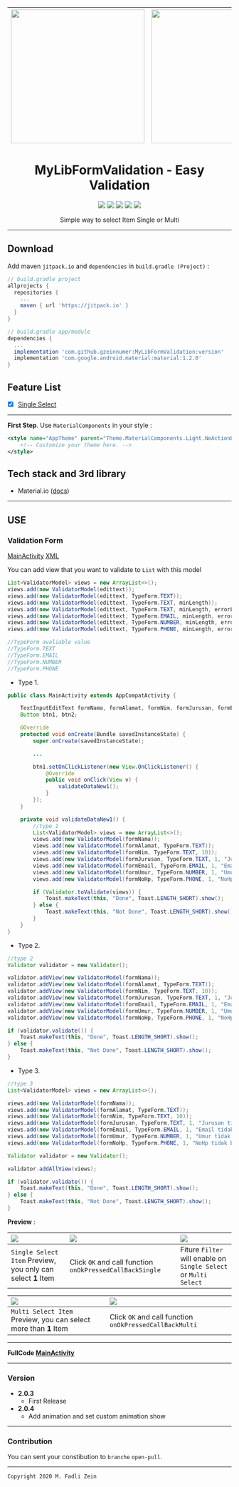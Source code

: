 | <img src="https://github.com/gzeinnumer/MyLibDialogSearchView/blob/master/preview/MyLibDialogSearchView_2.jpg" width="300"/> | <img src="https://github.com/gzeinnumer/MyLibDialogSearchView/blob/master/preview/MyLibDialogSearchView_5.jpg" width="300"/> | <img src="https://github.com/gzeinnumer/MyLibDialogSearchView/blob/master/preview/MyLibDialogSearchView_6.jpg" width="300"/> |
|:-----------------------------------------------------------------------------------------------------------------------------|:-----------------------------------------------------------------------------------------------------------------------------|:-----------------------------------------------------------------------------------------------------------------------------|

<h1 align="center">
  MyLibFormValidation - Easy Validation
</h1>

<div align="center">
    <a><img src="https://img.shields.io/badge/Version-1.0.0-brightgreen.svg?style=flat"></a>
    <a><img src="https://img.shields.io/badge/ID-gzeinnumer-blue.svg?style=flat"></a>
    <a><img src="https://img.shields.io/badge/Java-Suport-green?logo=java&style=flat"></a>
    <a><img src="https://img.shields.io/badge/Koltin-Suport-green?logo=kotlin&style=flat"></a>
    <a href="https://github.com/gzeinnumer"><img src="https://img.shields.io/github/followers/gzeinnumer?label=follow&style=social"></a>
    <br>
    <p>Simple way to select Item Single or Multi</p>
</div>

---

## Download
Add maven `jitpack.io` and `dependencies` in `build.gradle (Project)` :
```gradle
// build.gradle project
allprojects {
  repositories {
    ...
    maven { url 'https://jitpack.io' }
  }
}

// build.gradle app/module
dependencies {
  ...
  implementation 'com.github.gzeinnumer:MyLibFormValidation:version'
  implementation 'com.google.android.material:material:1.2.0'
}
```

## Feature List
- [x] [Single Select](#searchviewdialog)

---

**First Step**. Use `MaterialComponents` in your style :

```xml
<style name="AppTheme" parent="Theme.MaterialComponents.Light.NoActionBar">
    <!-- Customize your theme here. -->
</style>
```

## Tech stack and 3rd library
- Material.io ([docs](https://material.io/develop/android/docs/getting-started))

---

## USE

### Validation Form
[MainActivity](https://github.com/gzeinnumer/MyLibFormValidation/blob/master/app/src/main/java/com/gzeinnumer/mylibformvalidation/MainActivity.java)
[XML](https://github.com/gzeinnumer/MyLibFormValidation/blob/master/app/src/main/java/com/gzeinnumer/mylibformvalidation/MainActivity.java)

You can add view that you want to validate to `List` with this model
```java
List<ValidatorModel> views = new ArrayList<>();
views.add(new ValidatorModel(edittext));
views.add(new ValidatorModel(edittext, TypeForm.TEXT));
views.add(new ValidatorModel(edittext, TypeForm.TEXT, minLength));
views.add(new ValidatorModel(edittext, TypeForm.TEXT, minLength, errorLength));
views.add(new ValidatorModel(edittext, TypeForm.EMAIL, minLength, errorLength, errorFormat));
views.add(new ValidatorModel(edittext, TypeForm.NUMBER, minLength, errorLength, errorFormat));
views.add(new ValidatorModel(edittext, TypeForm.PHONE, minLength, errorLength, errorFormat));

//TypeForm avaliable value
//TypeForm.TEXT
//TypeForm.EMAIL
//TypeForm.NUMBER
//TypeForm.PHONE
```

- Type 1.
```java
public class MainActivity extends AppCompatActivity {

    TextInputEditText formNama, formAlamat, formNim, formJurusan, formEmail, formUmur, formNoHp;
    Button btn1, btn2;

    @Override
    protected void onCreate(Bundle savedInstanceState) {
        super.onCreate(savedInstanceState);

        ...

        btn1.setOnClickListener(new View.OnClickListener() {
            @Override
            public void onClick(View v) {
                validateDataNew1();
            }
        });
    }

    private void validateDataNew1() {
        //type 1
        List<ValidatorModel> views = new ArrayList<>();
        views.add(new ValidatorModel(formNama));
        views.add(new ValidatorModel(formAlamat, TypeForm.TEXT));
        views.add(new ValidatorModel(formNim, TypeForm.TEXT, 10));
        views.add(new ValidatorModel(formJurusan, TypeForm.TEXT, 1, "Jurusan tidak boleh kosong"));
        views.add(new ValidatorModel(formEmail, TypeForm.EMAIL, 1, "Email tidak boleh kosong", "Format email salah"));
        views.add(new ValidatorModel(formUmur, TypeForm.NUMBER, 1, "Umur tidak boleh kosong", "Format number salah"));
        views.add(new ValidatorModel(formNoHp, TypeForm.PHONE, 1, "NoHp tidak boleh kosong", "Format NoHp salah"));

        if (Validator.toValidate(views)) {
            Toast.makeText(this, "Done", Toast.LENGTH_SHORT).show();
        } else {
            Toast.makeText(this, "Not Done", Toast.LENGTH_SHORT).show();
        }
    }
}
```

- Type 2.
```java
//type 2
Validator validator = new Validator();

validator.addView(new ValidatorModel(formNama));
validator.addView(new ValidatorModel(formAlamat, TypeForm.TEXT));
validator.addView(new ValidatorModel(formNim, TypeForm.TEXT, 10));
validator.addView(new ValidatorModel(formJurusan, TypeForm.TEXT, 1, "Jurusan tidak boleh kosong"));
validator.addView(new ValidatorModel(formEmail, TypeForm.EMAIL, 1, "Email tidak boleh kosong", "Format email salah"));
validator.addView(new ValidatorModel(formUmur, TypeForm.NUMBER, 1, "Umur tidak boleh kosong", "Format number salah"));
validator.addView(new ValidatorModel(formNoHp, TypeForm.PHONE, 1, "NoHp tidak boleh kosong", "Format NoHp salah"));

if (validator.validate()) {
    Toast.makeText(this, "Done", Toast.LENGTH_SHORT).show();
} else {
    Toast.makeText(this, "Not Done", Toast.LENGTH_SHORT).show();
}
```

- Type 3.
```java
//type 3
List<ValidatorModel> views = new ArrayList<>();

views.add(new ValidatorModel(formNama));
views.add(new ValidatorModel(formAlamat, TypeForm.TEXT));
views.add(new ValidatorModel(formNim, TypeForm.TEXT, 10));
views.add(new ValidatorModel(formJurusan, TypeForm.TEXT, 1, "Jurusan tidak boleh kosong"));
views.add(new ValidatorModel(formEmail, TypeForm.EMAIL, 1, "Email tidak boleh kosong", "Format email salah"));
views.add(new ValidatorModel(formUmur, TypeForm.NUMBER, 1, "Umur tidak boleh kosong", "Format number salah"));
views.add(new ValidatorModel(formNoHp, TypeForm.PHONE, 1, "NoHp tidak boleh kosong", "Format NoHp salah"));

Validator validator = new Validator();

validator.addAllView(views);

if (validator.validate()) {
    Toast.makeText(this, "Done", Toast.LENGTH_SHORT).show();
} else {
    Toast.makeText(this, "Not Done", Toast.LENGTH_SHORT).show();
}
```

**Preview** :

| <img src="https://github.com/gzeinnumer/MyLibDialogSearchView/blob/master/preview/MyLibDialogSearchView_2.jpg"/> | <img src="https://github.com/gzeinnumer/MyLibDialogSearchView/blob/master/preview/MyLibDialogSearchView_4.jpg"/> | <img src="https://github.com/gzeinnumer/MyLibDialogSearchView/blob/master/preview/MyLibDialogSearchView_6.jpg"/> |
|:-----------------------------------------------------------------------------------------------------------------|:-----------------------------------------------------------------------------------------------------------------|:-----------------------------------------------------------------------------------------------------------------|
| `Single Select Item` Preview, you only can select **1** Item                                                     | Click `OK` and call function `onOkPressedCallBackSingle`                                                         | Fiture `Filter` will enable on `Single Select` or `Multi Select`                                                 |


| <img src="https://github.com/gzeinnumer/MyLibDialogSearchView/blob/master/preview/MyLibDialogSearchView_5.jpg" /> | <img src="https://github.com/gzeinnumer/MyLibDialogSearchView/blob/master/preview/MyLibDialogSearchView_7.jpg"/> |
|:------------------------------------------------------------------------------------------------------------------|:-----------------------------------------------------------------------------------------------------------------|
| `Multi Select Item` Preview, you can select more than **1** Item                                                  | Click `OK` and call function `onOkPressedCallBackMulti`                                                          |

---

**FullCode [MainActivity](https://github.com/gzeinnumer/MyLibDialogSearchView/blob/master/app/src/main/java/com/gzeinnumer/mylibsearchviewdialog/MainActivity.java)**

---

### Version
- **2.0.3**
  - First Release
- **2.0.4**
  - Add animation and set custom animation show

---

### Contribution
You can sent your constibution to `branche` `open-pull`.

---

```
Copyright 2020 M. Fadli Zein
```